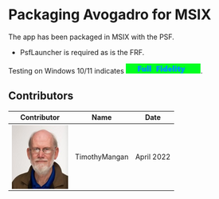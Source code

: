 # Packaging Avogadro for MSIX

The app has been packaged in MSIX with the PSF.
* PsfLauncher is required as is the FRF.

Testing on Windows 10/11 indicates [<img src="/media/CatFullFidelity.png" alt="Full Fidelity" />](/media/CatFullFidelity.png). 



## Contributors

| Contributor | Name | Date |
|----|----|----|
| [<img src="/media/Contributors/TimMangan.jpg" align="left" Height="128" />](/media/Contributors/TimMangan.jpg) | TimothyMangan | April 2022 |


